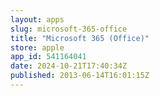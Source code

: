 ```yaml
---
layout: apps
slug: microsoft-365-office
title: "Microsoft 365 (Office)"
store: apple
app_id: 541164041
date: 2024-10-21T17:40:34Z
published: 2013-06-14T16:01:15Z
---
```

